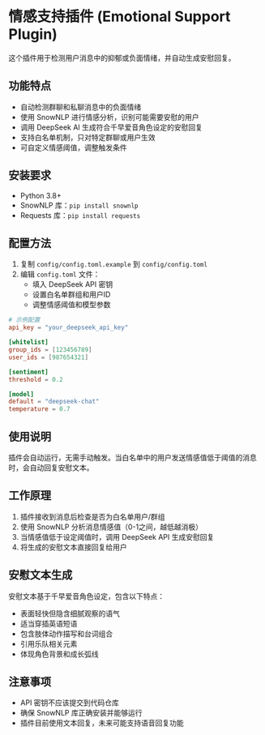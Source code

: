 # 情感支持插件 (Emotional Support Plugin)

这个插件用于检测用户消息中的抑郁或负面情绪，并自动生成安慰回复。

## 功能特点

- 自动检测群聊和私聊消息中的负面情绪
- 使用 SnowNLP 进行情感分析，识别可能需要安慰的用户
- 调用 DeepSeek AI 生成符合千早爱音角色设定的安慰回复
- 支持白名单机制，只对特定群聊或用户生效
- 可自定义情感阈值，调整触发条件

## 安装要求

- Python 3.8+
- SnowNLP 库：`pip install snownlp`
- Requests 库：`pip install requests`

## 配置方法

1. 复制 `config/config.toml.example` 到 `config/config.toml`
2. 编辑 `config.toml` 文件：
   - 填入 DeepSeek API 密钥
   - 设置白名单群组和用户ID
   - 调整情感阈值和模型参数

```toml
# 示例配置
api_key = "your_deepseek_api_key"

[whitelist]
group_ids = [123456789]
user_ids = [987654321]

[sentiment]
threshold = 0.2

[model]
default = "deepseek-chat"
temperature = 0.7
```

## 使用说明

插件会自动运行，无需手动触发。当白名单中的用户发送情感值低于阈值的消息时，会自动回复安慰文本。

## 工作原理

1. 插件接收到消息后检查是否为白名单用户/群组
2. 使用 SnowNLP 分析消息情感值（0-1之间，越低越消极）
3. 当情感值低于设定阈值时，调用 DeepSeek API 生成安慰回复
4. 将生成的安慰文本直接回复给用户

## 安慰文本生成

安慰文本基于千早爱音角色设定，包含以下特点：
- 表面轻快但隐含细腻观察的语气
- 适当穿插英语短语
- 包含肢体动作描写和台词组合
- 引用乐队相关元素
- 体现角色背景和成长弧线

## 注意事项

- API 密钥不应该提交到代码仓库
- 确保 SnowNLP 库正确安装并能够运行
- 插件目前使用文本回复，未来可能支持语音回复功能